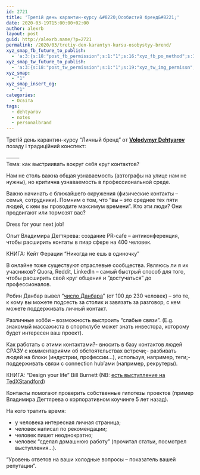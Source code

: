 ```yaml
---
id: 2721
title: 'Третій день карантин-курсу &#8220;Особистий бренд&#8221;'
date: 2020-03-19T15:00:00+02:00
author: alexrb
layout: post
guid: http://alexrb.name/?p=2721
permalink: /2020/03/tretiy-den-karantyn-kursu-osobystyy-brend/
xyz_smap_fb_future_to_publish:
  - 'a:3:{s:18:"post_fb_permission";s:1:"1";s:16:"xyz_fb_po_method";s:1:"2";s:14:"xyz_fb_message";s:51:"{BLOG_TITLE} - {POST_TITLE}{POST_TITLE}{POST_TITLE}";}'
xyz_smap_tw_future_to_publish:
  - 'a:3:{s:18:"post_tw_permission";s:1:"1";s:19:"xyz_tw_img_permissn";s:1:"1";s:14:"xyz_tw_message";s:26:"{POST_TITLE} - {PERMALINK}";}'
xyz_smap:
  - "1"
xyz_smap_insert_og:
  - "1"
categories:
  - Освіта
tags:
  - dehtyarov
  - notes
  - personalbrand
---
```

Третій день карантин-курсу &#8220;Личный бренд&#8221; от [**Volodymyr Dehtyarov**](https://www.facebook.com/vdehtyarov?__cft__[0]=AZUFX9vxXA1PBAn1N6emdSFrwKgUUdcVmn1goHeWvt2OBgT_iixZE2CRrKb_1hlQfu9ctWnx_DuzE2zL8M7oZOKDH_T4M83bU48lSprDXuKtZ6EnCGZ7VFU55_xI4L74AI8&__tn__=-]K-R) позаду і традиційний конспект:

&#8212;&#8212;&#8211;  
Тема: как выстриивать вокруг себя круг контактов?

Нам не столь важна общая узнаваемость (автографы на улице нам не нужны), но критична узнаваемость в профессиональной среде.

Важно начинать с ближайшего окружения (физические контакты &#8211; семья, сотрудники). Помним о том, что &#8220;вы &#8211; это среднее тех пяти людей, с кем вы проводите максимум времени&#8221;. Кто эти люди? Они продвигают или тормозят вас?

Dress for your next job!

Опыт Владимира Дегтярева: создание PR-cafe &#8211; антиконференция, чтобы расширить контаты в пиар сфере на 400 человек.

КНИГА: Кейт Ферации &#8220;Никогда не ешь в одиночку&#8221;

В онлайне тоже существуют отраслевые сообщества. Являюсь ли я их учасников? Quora, Reddit, LinkedIn &#8211; самый быстрый способ для того, чтобы расширить свой круг общения и &#8220;достучаться&#8221; до профессионалов.

Робин Данбар вывел &#8220;[число Данбара](https://uk.wikipedia.org/wiki/%D0%A7%D0%B8%D1%81%D0%BB%D0%BE_%D0%94%D0%B0%D0%BD%D0%B1%D0%B0%D1%80%D0%B0)&#8221; (от 100 до 230 человек) &#8211; это те, к кому вы можете подсесть за столик и завязать за разговор, с кем можете поддерживать личный контакт.

Различные хобби &#8211; возможность выстроить &#8220;слабые связи&#8221;. (E.g. знакомый массажиста в спортклубе может знать инвестора, которому будет интересен ваш проект).

Как работать с этими контактами?- вносить в базу контактов людей СРАЗУ с комментариями об обстоятельствах встречи;- разбивать людей на блоки (индустрии, профессии&#8230;), используя, например, теги;- поддерживать связи с connection hub&#8217;ами (например, рекрутеры).

КНИГА: &#8220;Design your life&#8221; Bill Burnett (NB: [есть выступление на TedXStandford](https://www.google.com/url?sa=t&rct=j&q=&esrc=s&source=web&cd=1&cad=rja&uact=8&ved=2ahUKEwjdnMW2jqnoAhVlpYsKHcp-BLMQwqsBMAB6BAgSEAQ&url=https%3A%2F%2Fwww.youtube.com%2Fwatch%3Fv%3DSemHh0n19LA&usg=AOvVaw1aaW7ixjsGxy8dvQJ5Ln61))

Контакты помогают проверить собственные гипотезы проектов (пример Владимира Дегтярева о корпоративном коучинге 5 лет назад).

На кого тратить время:

  * у человека интересная личная страница;
  * человек написал по рекомендации;
  * человек пишет неоднократно;
  * человек &#8220;сделал домашнюю работу&#8221; (прочитал статьи, посмотрел выступления&#8230;).

&#8220;Уровень ответов на ваши холодные вопросы &#8211; показатель вашей репутации&#8221;.